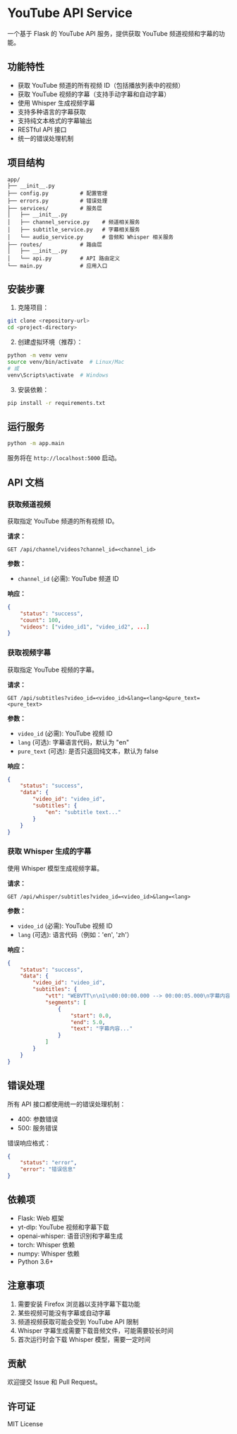 # YouTube API Service

一个基于 Flask 的 YouTube API 服务，提供获取 YouTube 频道视频和字幕的功能。

## 功能特性

- 获取 YouTube 频道的所有视频 ID（包括播放列表中的视频）
- 获取 YouTube 视频的字幕（支持手动字幕和自动字幕）
- 使用 Whisper 生成视频字幕
- 支持多种语言的字幕获取
- 支持纯文本格式的字幕输出
- RESTful API 接口
- 统一的错误处理机制

## 项目结构

```
app/
├── __init__.py
├── config.py          # 配置管理
├── errors.py          # 错误处理
├── services/          # 服务层
│   ├── __init__.py
│   ├── channel_service.py    # 频道相关服务
│   ├── subtitle_service.py   # 字幕相关服务
│   └── audio_service.py      # 音频和 Whisper 相关服务
├── routes/            # 路由层
│   ├── __init__.py
│   └── api.py         # API 路由定义
└── main.py            # 应用入口
```

## 安装步骤

1. 克隆项目：
```bash
git clone <repository-url>
cd <project-directory>
```

2. 创建虚拟环境（推荐）：
```bash
python -m venv venv
source venv/bin/activate  # Linux/Mac
# 或
venv\Scripts\activate  # Windows
```

3. 安装依赖：
```bash
pip install -r requirements.txt
```

## 运行服务

```bash
python -m app.main
```

服务将在 `http://localhost:5000` 启动。

## API 文档

### 获取频道视频

获取指定 YouTube 频道的所有视频 ID。

**请求：**
```
GET /api/channel/videos?channel_id=<channel_id>
```

**参数：**
- `channel_id` (必需): YouTube 频道 ID

**响应：**
```json
{
    "status": "success",
    "count": 100,
    "videos": ["video_id1", "video_id2", ...]
}
```

### 获取视频字幕

获取指定 YouTube 视频的字幕。

**请求：**
```
GET /api/subtitles?video_id=<video_id>&lang=<lang>&pure_text=<pure_text>
```

**参数：**
- `video_id` (必需): YouTube 视频 ID
- `lang` (可选): 字幕语言代码，默认为 "en"
- `pure_text` (可选): 是否只返回纯文本，默认为 false

**响应：**
```json
{
    "status": "success",
    "data": {
        "video_id": "video_id",
        "subtitles": {
            "en": "subtitle text..."
        }
    }
}
```

### 获取 Whisper 生成的字幕

使用 Whisper 模型生成视频字幕。

**请求：**
```
GET /api/whisper/subtitles?video_id=<video_id>&lang=<lang>
```

**参数：**
- `video_id` (必需): YouTube 视频 ID
- `lang` (可选): 语言代码（例如：'en', 'zh'）

**响应：**
```json
{
    "status": "success",
    "data": {
        "video_id": "video_id",
        "subtitles": {
            "vtt": "WEBVTT\n\n1\n00:00:00.000 --> 00:00:05.000\n字幕内容...",
            "segments": [
                {
                    "start": 0.0,
                    "end": 5.0,
                    "text": "字幕内容..."
                }
            ]
        }
    }
}
```

## 错误处理

所有 API 接口都使用统一的错误处理机制：

- 400: 参数错误
- 500: 服务错误

错误响应格式：
```json
{
    "status": "error",
    "error": "错误信息"
}
```

## 依赖项

- Flask: Web 框架
- yt-dlp: YouTube 视频和字幕下载
- openai-whisper: 语音识别和字幕生成
- torch: Whisper 依赖
- numpy: Whisper 依赖
- Python 3.6+

## 注意事项

1. 需要安装 Firefox 浏览器以支持字幕下载功能
2. 某些视频可能没有字幕或自动字幕
3. 频道视频获取可能会受到 YouTube API 限制
4. Whisper 字幕生成需要下载音频文件，可能需要较长时间
5. 首次运行时会下载 Whisper 模型，需要一定时间

## 贡献

欢迎提交 Issue 和 Pull Request。

## 许可证

MIT License 